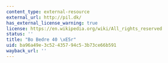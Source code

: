 ```yaml
---
content_type: external-resource
external_url: http://pil.dk/
has_external_license_warning: true
license: https://en.wikipedia.org/wiki/All_rights_reserved
status: ''
title: "Bo Bedre 40 \xE5r"
uid: ba96a49e-3c52-4357-94c5-3b73ce66b591
wayback_url: ''
---
```

